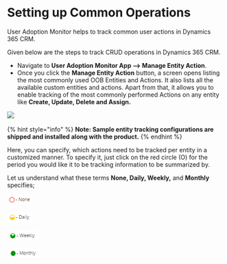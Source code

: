 # Setting up Common Operations

User Adoption Monitor helps to track common user actions in Dynamics 365 CRM.

Given below are the steps to track CRUD operations in Dynamics 365 CRM.

* Navigate to **User Adoption Monitor App --> Manage Entity Action**.
* Once you click the **Manage Entity Action** button, a screen opens listing the most commonly used OOB Entities and Actions. It also lists all the available custom entities and actions. Apart from that, it allows you to enable tracking of the most commonly performed Actions on any entity like **Create, Update, Delete and Assign.**

![](../../.gitbook/assets/CRUD\_1.png)

{% hint style="info" %}
**Note: Sample entity tracking configurations are shipped and installed along with the product.**
{% endhint %}

Here, you can specify, which actions need to be tracked per entity in a customized manner. To specify it, just click on the red circle (O) for the period you would like it to be tracking information to be summarized by.

Let us understand what these terms **None, Daily, Weekly,** and **Monthly** specifies;

![Represents tracking is not enabled at all.](<../../.gitbook/assets/image (170).png>)

![Represents changes that will be tracked and summarized on a daily basis.](<../../.gitbook/assets/image (131).png>)

![Represents changes that will be tracked and summarized on a weekly basis.](<../../.gitbook/assets/image (246).png>)

![Represents changes that will be tracked and summarized on a monthly basis.](<../../.gitbook/assets/image (135).png>)

